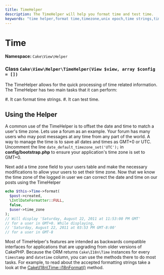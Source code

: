 ```yaml
---
title: TimeHelper
description: The TimeHelper will help you format time and test time.
keywords: "time helper,format time,timezone,unix epoch,time strings,time zone offset,utc,gmt"
---
```


# Time

**Namespace:** `Cake\View\Helper`


### Class `Cake\View\Helper\TimeHelper(View $view, array $config = [])`


The TimeHelper allows for the quick processing of time related information.
The TimeHelper has two main tasks that it can perform:

#. It can format time strings.
#. It can test time.

## Using the Helper

A common use of the TimeHelper is to offset the date and time to match a
user's time zone. Lets use a forum as an example. Your forum has many users who
may post messages at any time from any part of the world. A way to
manage the time is to save all dates and times as GMT+0 or UTC. Uncomment the
line `date_default_timezone_set('UTC');` in **config/bootstrap.php** to ensure
your application's time zone is set to GMT+0.

Next add a time zone field to your users table and make the necessary
modifications to allow your users to set their time zone. Now that we know
the time zone of the logged in user we can correct the date and time on our
posts using the TimeHelper

```php
echo $this->Time->format(
  $post->created,
  \IntlDateFormatter::FULL,
  false,
  $user->time_zone
);
// Will display 'Saturday, August 22, 2011 at 11:53:00 PM GMT'
// for a user in GMT+0. While displaying,
// 'Saturday, August 22, 2011 at 03:53 PM GMT-8:00'
// for a user in GMT-8
```

Most of TimeHelper's features are intended as backwards compatible interfaces
for applications that are upgrading from older versions of CakePHP. Because the
ORM returns `Cake\I18n\Time` instances for every `timestamp`
and `datetime` column, you can use the methods there to do most tasks.
For example, to read about the accepted formatting strings take a look at the
[Cake\\I18n\\Time::i18nFormat()](https://api.cakephp.org/5.x/class-Cake.I18n.Time.html#i18nFormat()) method.
